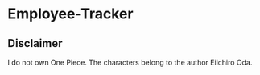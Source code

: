 # Employee-Tracker
## Disclaimer
I do not own One Piece.  The characters belong to the author Eiichiro Oda.
